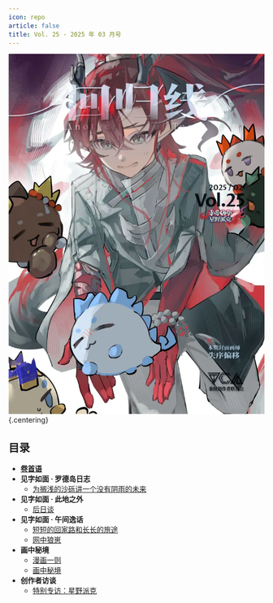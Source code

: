 ```yaml
---
icon: repo
article: false
title: Vol. 25 - 2025 年 03 月号
---
```


![](./res/cover.webp) {.centering}

## 目录

- [**卷首语**](intro.html)
- **见字如面 · 罗德岛日志**
  - [为搁浅的沙砾讲一个没有阴雨的未来](article1.html)
- **见字如面 · 此地之外**
  - [后日谈](article2.html)
- **见字如面 · 午间逸话**
  - [短短的回家路和长长的旅途](article3.html)
  - [网中狼崽](article4.html)
- **画中秘境**
  - [漫画一则](comic1.html)
  - [画中秘境](paintings.html)
- **创作者访谈**
  - [特别专访：星野派克](interview.html)

<FakeAds />